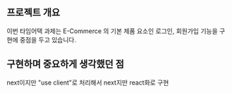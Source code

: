 ## 프로젝트 개요

이번 타임어택 과제는 E-Commerce 의 기본 제품 요소인 로그인, 회원가입 기능을 구현에 중점을 두고 있습니다.

## 구현하며 중요하게 생각했던 점

next이지만 "use client"로 처리해서 next지만 react화로 구현
